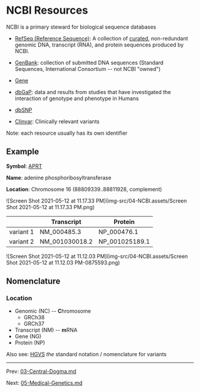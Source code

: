 # NCBI Resources



NCBI is a primary steward for biological sequence databases

* [RefSeq (Reference Sequence)](https://www.ncbi.nlm.nih.gov/RefSeq/): A collection of <u>curated</u>, non-redundant genomic DNA, transcript (RNA), and protein sequences produced by NCBI.
* [GenBank](https://www.ncbi.nlm.nih.gov/genbank/): collection of submitted DNA sequences (Standard Sequences, International Consortium -- not NCBI "owned")

* [Gene](https://www.ncbi.nlm.nih.gov/gene)
* [dbGaP](https://www.ncbi.nlm.nih.gov/gap/):  data and results from studies that have investigated the interaction of genotype and phenotype in Humans
* [dbSNP](https://www.ncbi.nlm.nih.gov/snp/)

* [Clinvar](https://www.ncbi.nlm.nih.gov/clinvar/): Clinically relevant variants

Note: each resource usually has its own identifier



## Example

**Symbol**:	   [APRT](https://www.ncbi.nlm.nih.gov/gene/353) 	

**Name**:	     adenine phosphoribosyltransferase

**Location**:	Chromosome 16  (88809339..88811928, complement)

![Screen Shot 2021-05-12 at 11.17.33 PM](img-src/04-NCBI.assets/Screen Shot 2021-05-12 at 11.17.33 PM.png)



|           | Transcript     | Protein        |
| --------- | -------------- | -------------- |
| variant 1 | NM_000485.3    | NP_000476.1    |
| variant 2 | NM_001030018.2 | NP_001025189.1 |



![Screen Shot 2021-05-12 at 11.12.03 PM](img-src/04-NCBI.assets/Screen Shot 2021-05-12 at 11.12.03 PM-0875593.png)





## Nomenclature

### Location

* Genomic (NC) -- **C**hromosome
  * GRCh38
  * GRCh37
* Transcript (NM) -- **m**RNA
* Gene (NG) 
* Protein (NP)



Also see: [HGVS](https://varnomen.hgvs.org/) *the* standard notation / nomenclature for variants

---

Prev:  [03-Central-Dogma.md](03-Central-Dogma.md) 

Next:  [05-Medical-Genetics.md](05-Medical-Genetics.md) 

